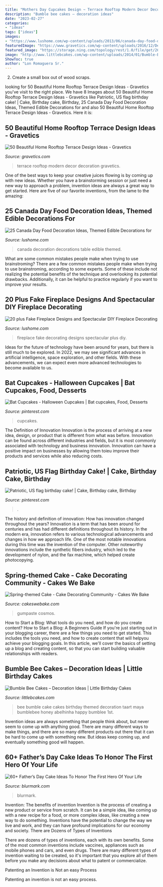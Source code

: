 ```yaml
---
title: "Mothers Day Cupcakes Design ~ Terrace Rooftop Modern Decor Decoration Gravetics"
description: "Bumble bee cakes – decoration ideas"
date: "2023-02-27"
categories:
- "ideas"
tags: ["ideas"]
images:
- "https://www.lushome.com/wp-content/uploads/2013/06/canada-day-food-decoration-ideas-20.jpg"
featuredImage: "https://www.gravetics.com/wp-content/uploads/2016/12/Decorating-ideas-for-innovative-design-modern-terrace.jpg"
featured_image: "https://storage.ning.com/topology/rest/1.0/file/get/2683853327?profile=RESIZE_710x&amp;height=600"
image: "http://www.littlebcakes.com/wp-content/uploads/2014/01/Bumble-Bee-Cake-764x1024.jpg"
ShowToc: true
author: "Lon Romaguera Sr."
---
```



2. Create a small box out of wood scraps.

	

		
looking for 50 Beautiful Home Rooftop Terrace Design Ideas - Gravetics you've visit to the right place. We have 8 Images about 50 Beautiful Home Rooftop Terrace Design Ideas - Gravetics like Patriotic, US flag birthday cake! | Cake, Birthday cake, Birthday, 25 Canada Day Food Decoration Ideas, Themed Edible Decorations for and also 50 Beautiful Home Rooftop Terrace Design Ideas - Gravetics. Here it is:
		
    
## 50 Beautiful Home Rooftop Terrace Design Ideas - Gravetics

<img loading=lazy src="https://www.gravetics.com/wp-content/uploads/2016/12/Decorating-ideas-for-innovative-design-modern-terrace.jpg" onerror="this.onerror=null;this.src='https://tse2.mm.bing.net/th?id=OIP.RnuK7uVdNfwSiwTP6L0oOgHaLJ&amp;pid=15.1';" alt="50 Beautiful Home Rooftop Terrace Design Ideas - Gravetics">

_Source: gravetics.com_

>terrace rooftop modern decor decoration gravetics. 

	

One of the best ways to keep your creative juices flowing is by coming up with new ideas. Whether you have a brainstorming session or just need a new way to approach a problem, invention ideas are always a great way to get started. Here are five of our favorite inventions, from the lame to the amazing: 

    
## 25 Canada Day Food Decoration Ideas, Themed Edible Decorations For

<img loading=lazy src="https://www.lushome.com/wp-content/uploads/2013/06/canada-day-food-decoration-ideas-20.jpg" onerror="this.onerror=null;this.src='https://tse2.mm.bing.net/th?id=OIP.aQNwMae1ruIMjt59Tb-AugHaFL&amp;pid=15.1';" alt="25 Canada Day Food Decoration Ideas, Themed Edible Decorations for">

_Source: lushome.com_

>canada decoration decorations table edible themed. 

	

What are some common mistakes people make when trying to use brainstroming?
There are a few common mistakes people make when trying to use brainstroming, according to some experts. Some of these include not realizing the potential benefits of the technique and overlooking its potential drawbacks. Additionally, it can be helpful to practice regularly if you want to improve your results.

    
## 20 Plus Fake Fireplace Designs And Spectacular DIY Fireplace Decorating

<img loading=lazy src="https://www.lushome.com/wp-content/uploads/2019/11/fake-fireplace-designs-decorating-ideas-12.jpg" onerror="this.onerror=null;this.src='https://tse1.mm.bing.net/th?id=OIP.ojBGijxm2v44YVMRu-iHDwAAAA&amp;pid=15.1';" alt="20 plus Fake Fireplace Designs and Spectacular DIY Fireplace Decorating">

_Source: lushome.com_

>fireplace fake decorating designs spectacular plus diy. 

	

Ideas for the future of technology have been around for years, but there is still much to be explored. In 2022, we may see significant advances in artificial intelligence, space exploration, and other fields. With these advancements, we can expect even more advanced technologies to become available to us.

    
## Bat Cupcakes - Halloween Cupcakes | Bat Cupcakes, Food, Desserts

<img loading=lazy src="https://i.pinimg.com/736x/09/ff/54/09ff5472193241f263b28953d6b8d889.jpg" onerror="this.onerror=null;this.src='https://tse2.mm.bing.net/th?id=OIP.Rv2Rg49fO8HxpOo4JtQlvQHaJ3&amp;pid=15.1';" alt="Bat Cupcakes - Halloween Cupcakes | Bat cupcakes, Food, Desserts">

_Source: pinterest.com_

>cupcakes. 

	

The Definition of Innovation
Innovation is the process of arriving at a new idea, design, or product that is different from what was before. Innovation can be found across different industries and fields, but it is most commonly associated with technology and business innovation. Innovation can have a positive impact on businesses by allowing them toieu improve their products and services while also reducing costs.

    
## Patriotic, US Flag Birthday Cake! | Cake, Birthday Cake, Birthday

<img loading=lazy src="https://i.pinimg.com/originals/64/03/68/6403686cf4b624a263819d76fbbf42f7.jpg" onerror="this.onerror=null;this.src='https://tse1.mm.bing.net/th?id=OIP.lZjVwl5BkQSLlIsCCNo5XQHaJ7&amp;pid=15.1';" alt="Patriotic, US flag birthday cake! | Cake, Birthday cake, Birthday">

_Source: pinterest.com_

>. 

	

The history and definition of innovation: How has innovation changed throughout the years?
Innovation is a term that has been around for centuries and has had different definitions throughout its history. In the modern era, innovation refers to various technological advancements and changes in how we approach life. One of the most notable innovations during this time was the invention of the computer. Other noteworthy innovations include the synthetic fibers industry, which led to the development of nylon, and the fax machine, which helped create photocopying.

    
## Spring-themed Cake - Cake Decorating Community - Cakes We Bake

<img loading=lazy src="https://storage.ning.com/topology/rest/1.0/file/get/2683853327?profile=RESIZE_710x&amp;height=600" onerror="this.onerror=null;this.src='https://tse4.mm.bing.net/th?id=OIP.8Dn7H4dx5T_kyHG90YboVAHaLJ&amp;pid=15.1';" alt="Spring-themed Cake - Cake Decorating Community - Cakes We Bake">

_Source: cakeswebake.com_

>gumpaste cosmos. 

	

How to Start a Blog: What tools do you need, and how do you create content?
How to Start a Blog: A Beginners Guide
If you're just starting out in your blogging career, there are a few things you need to get started. This includes the tools you need, and how to create content that will helpyou achieve your blogging goals. In this article, we'll cover the basics of setting up a blog and creating content, so that you can start building valuable relationships with readers.

    
## Bumble Bee Cakes – Decoration Ideas | Little Birthday Cakes

<img loading=lazy src="http://www.littlebcakes.com/wp-content/uploads/2014/01/Bumble-Bee-Cake-764x1024.jpg" onerror="this.onerror=null;this.src='https://tse3.mm.bing.net/th?id=OIP.-OW96QyxNzMAYmaofbbSUQHaJ7&amp;pid=15.1';" alt="Bumble Bee Cakes – Decoration Ideas | Little Birthday Cakes">

_Source: littlebcakes.com_

>bee bumble cake cakes birthday themed decoration taart maya bumblebee honey abelhinha happy bumblee 1st. 

	

Invention ideas are always something that people think about, but never seem to come up with anything good. There are many different ways to make things, and there are so many different products out there that it can be hard to come up with something new. But ideas keep coming up, and eventually something good will happen.

    
## 60+ Father’s Day Cake Ideas To Honor The First Hero Of Your Life

<img loading=lazy src="https://www.blurmark.com/wp-content/uploads/2017/05/Fathers-Day-Cake.jpg" onerror="this.onerror=null;this.src='https://tse1.mm.bing.net/th?id=OIP.-naIHQJqIr04d1ISW1CgcgHaJ6&amp;pid=15.1';" alt="60+ Father’s Day Cake Ideas To Honor The First Hero Of Your Life">

_Source: blurmark.com_

>blurmark. 

	

Invention: The benefits of invention
Invention is the process of creating a new product or service from scratch. It can be a simple idea, like coming up with a new recipe for a food, or more complex ideas, like creating a new way to do something. Inventions have the potential to change the way we live and work, and they can have profound implications for our economy and society.
There are Dozens of Types of Inventions

There are dozens of types of inventions, each with its own benefits. Some of the most common inventions include vaccines, appliances such as mobile phones and cars, and even drugs. There are many different types of invention waiting to be created, so it's important that you explore all of them before you make any decisions about what to patent or commercialize.

Patenting an Invention is Not an easy Process

Patenting an invention is not an easy process.

